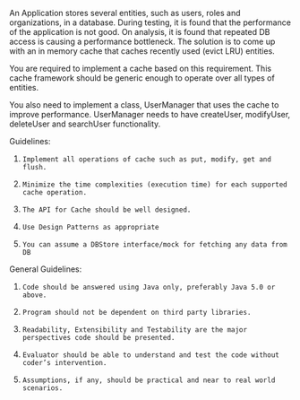 An Application stores several entities, such as users, roles and organizations, in a database. During testing, it is found that the performance of the application is not good. On analysis, it is found that repeated DB access is causing a performance bottleneck. The solution is to come up with an in memory cache that caches recently used (evict LRU) entities.

You are required to implement a cache based on this requirement. This cache framework should be generic enough to operate over all types of entities.

You also need to implement a class, UserManager that uses the cache to improve performance. UserManager needs to have createUser, modifyUser, deleteUser and searchUser functionality.

Guidelines:

1.     Implement all operations of cache such as put, modify, get and flush.

2.     Minimize the time complexities (execution time) for each supported cache operation.

3.     The API for Cache should be well designed.

4.     Use Design Patterns as appropriate

5.     You can assume a DBStore interface/mock for fetching any data from DB

General Guidelines:

1.     Code should be answered using Java only, preferably Java 5.0 or above.

2.     Program should not be dependent on third party libraries.

3.     Readability, Extensibility and Testability are the major perspectives code should be presented.

4.     Evaluator should be able to understand and test the code without coder’s intervention.

5.     Assumptions, if any, should be practical and near to real world scenarios.